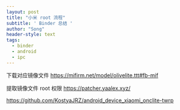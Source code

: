 ```yaml
---
layout: post
title: "小米 root 流程"
subtitle: ' Binder 总结 '
author: "Song"
header-style: text
tags:
  - binder
  - android
  - ipc
---
```


下载对应镜像文件 https://mifirm.net/model/olivelite.ttt#fb-mif

提取镜像文件 root 权限 https://patcher.yaalex.xyz/

https://github.com/KostyaJRZ/android_device_xiaomi_onclite-twrp